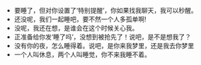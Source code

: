 - 要睡了，但对你设置了‘特别提醒’，你如果找我聊天，我可以秒醒。
- 还没呢，我们一起睡吧，要不然一个人多孤单啊!
- 没呢，我还在想，是谁会在这个时候关心我。
- 正准备给你发‘睡了吗’，没想到被抢先了！说吧，是不是想我了？
- 没有你的夜，怎么睡得着。说吧，是你来我梦里，还是我去你梦里
- 一个人叫休息，两个人叫睡觉，你不来我睡不着。